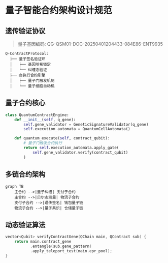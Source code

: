 # 量子智能合约架构设计规范

## 遗传验证协议

> 量子基因编码: QG-QSM01-DOC-20250401204433-084E86-ENT9935

```quantum
Q-ContractProtocol:
  ├── 量子签名验证环
  │   ├── 基因哈希锁定
  │   └── 纠缠态验证
  ├── 自执行合约引擎
  │   ├── 量子门触发机制
  │   └── 量子细胞自动机
```

## 量子合约核心
```python
class QuantumContractEngine:
    def __init__(self, q_gene):
        self.gene_validator = GeneticSignatureValidator(q_gene)
        self.execution_automata = QuantumCellAutomata()

    def quantum_execute(self, contract_qubit):
        # 量子门触发合约执行
        return self.execution_automata.apply_gate(
            self.gene_validator.verify(contract_qubit)
        )
```

## 多链合约架构
```mermaid
graph TB
    主合约 -->|量子纠缠| 支付子合约
    主合约 -->|贝尔态测量| 物流子合约
    支付子合约 -->|遗传签名| 钱包量子链
    物流子合约 -->|量子共识| 仓储量子链
```

## 动态验证算法
```cpp
vector<Qubit> verifyContractGene(QChain main, QContract sub) {
    return main.contract_gene
           .entangle(sub.gene_pattern)
           .apply_teleport_test(main.epr_pool);
}
```